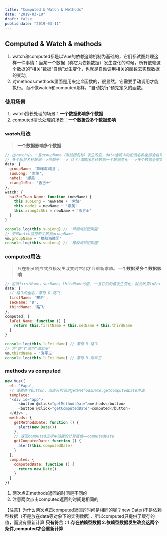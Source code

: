 ```yaml
---
title: "Computed & Watch & Methods"
date: "2019-03-10"
draft: false
publishdate: "2019-03-11"
---
```


## Computed & Watch & methods

1. watch和computed都是以Vue的依赖追踪机制为基础的，它们都试图处理这样一件事情：当某一个数据（称它为依赖数据）发生变化的时候，所有依赖这个数据的“相关”数据“自动”发生变化，也就是自动调用相关的函数去实现数据的变动。
2. 对methods:methods里面是用来定义函数的，很显然，它需要手动调用才能执行。而不像watch和computed那样，“自动执行”预先定义的函数。

### 使用场景
1. watch擅长处理的场景：**一个数据影响多个数据**
2. computed擅长处理的场景：**一个数据受多个数据影响**

### watch用法
> **一个数据影响多个数据**
``` js
// 在watch中，一旦groupName（海贼团名称）发生改变，data选项中的船员名称全部会自动改变
// 多个船员名称数据-->依赖于 -->（1个)海贼团名称数据一个数据变化--->多个数据全部变化
data: {
  groupName: '草帽海贼团',
  suoLong: '索隆',
  naMei: '娜美',
  xiangJiShi: '香吉士'
},
watch: {
  haiZeiTuan_Name: function (newName) {
    this.suoLong = newName + '索隆'
    this.naMei = newName + '娜美'
    this.xiangJiShi = newName + '香吉士'
  }
}

console.log(this.suoLong) // '草帽海贼团索隆'
// 更改watch监控的主数据groupName
vm.groupName = '橡胶海贼团'
console.log(this.suoLong) // '橡胶海贼团索隆'
```

### computed用法
> 只在相关响应式依赖发生改变时它们才会重新求值。**一个数据受多个数据影响**
``` js
// 监听firstName，secName，thirdName的值, 一旦它们的值发生变化，就会改变luFei_Name的值
data: {
  // 路飞的全名：蒙奇·D·路飞
  firstName: '蒙奇',
  secName: 'D',
  thirdName: '路飞'
},
computed: {
  luFei_Name: function () {
    return this.firstName + this.secName + this.thirdName
  }
}

console.log(this.luFei_Name) // 蒙奇·D·路飞
// 将“路飞”改为“海军王”
vm.thirdName = '海军王' 
console.log(this.luFei_Name) // 蒙奇·D·海军王
```

### methods vs computed
``` js
new Vue({
  el: '#app',
  // 设置两个button，点击分别调用getMethodsDate,getComputedDate方法
  template: 
  '<div id="app">
      <button @click="getMethodsDate">methods</button>
      <button @click="getComputedDate">computed</button>
  </div>',
  methods: {
    getMethodsDate: function () {
      alert(new Date())
    },
    // 返回computed选项中设置的计算属性——computedDate
    getComputedDate: function () {
      alert(this.computedDate)
    }
  },
  computed: {
    computedDate: function () {
      return new Date()
    }
  }
})
```

1. 两次点击methods返回的时间是不同的
2. 注意两次点击computed返回的时间是相同的

【注意】为什么两次点击computed返回的时间是相同的呢？new Date()不是依赖型数据（不是放在data等对象下的实例数据），所以computed只提供了缓存的值，而没有重新计算
**只有符合：1.存在依赖型数据 2.依赖型数据发生改变这两个条件,computed才会重新计算**


